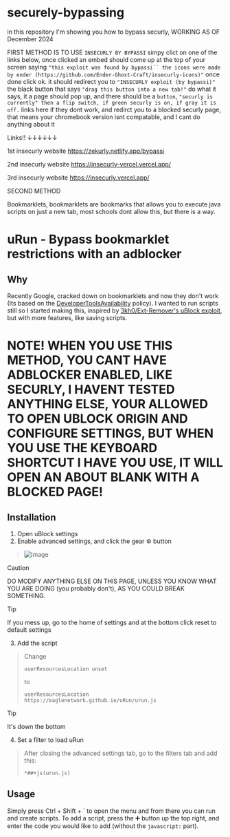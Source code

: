 # securely-bypassing
in this repository I'm showing you how to bypass securly, WORKING AS OF December 2024

FIRST METHOD IS TO USE `INSECURLY BY BYPASSI`
simpy clict on one of the links below, once clicked an embed should come up at the top of your screen saying `"this exploit was found by bypassi`` the icons were made by ender (https://github.com/Ender-Ghost-Craft/insecurly-icons)"` once done click ok. it should redirect you to `"INSECURLY exploit (by bypassi)"` the black button that says `"drag this button into a new tab!"` do what it says, it a page should pop up, and there should be a `button`, `"securly is currently" then a flip switch, if green securly is on, if gray it is off.`
links here if they dont work, and redirct you to a blocked securly page, that means your chromebook version isnt compatable, and I cant do anything about it

Links!!      ↓↓↓↓↓↓

1st insecurly website https://zekurly.netlify.app/bypassi

2nd insecurly website https://insecurly-vercel.vercel.app/

3rd insecurly website https://insecurly.vercel.app/

SECOND METHOD

Bookmarklets, bookmarklets are bookmarks that allows you to execute java scripts on just a new tab, most schools dont allow this, but there is a way.

# uRun - Bypass bookmarklet restrictions with an adblocker
## Why
Recently Google, cracked down on bookmarklets and now they don't work (Its based on the [DeveloperToolsAvailability](https://chromeenterprise.google/policies/?policy=DeveloperToolsAvailability) policy). I wanted to run scripts still so I started making this, inspired by [3kh0/Ext-Remover's uBlock exploit](https://github.com/3kh0/Ext-Remover?tab=readme-ov-file#ublock-run-run-code-on-pages), but with more features, like saving scripts.
# NOTE! WHEN YOU USE THIS METHOD, YOU CANT HAVE ADBLOCKER ENABLED, LIKE SECURLY, I HAVENT TESTED ANYTHING ELSE, YOUR ALLOWED TO OPEN UBLOCK ORIGIN AND CONFIGURE SETTINGS, BUT WHEN YOU USE THE KEYBOARD SHORTCUT I HAVE YOU USE, IT WILL OPEN AN ABOUT BLANK WITH A BLOCKED PAGE!
## Installation
1. Open uBlock settings
2. Enable advanced settings, and click the gear ⚙️ button
> ![image](https://github.com/Inglan2/uRun/assets/117789688/e7d21961-4d76-45a8-afe1-f97479763928)

> [!CAUTION]
> DO MODIFY ANYTHING ELSE ON THIS PAGE, UNLESS YOU KNOW WHAT YOU ARE DOING (you probably don't), AS YOU COULD BREAK SOMETHING.

> [!TIP]
> If you mess up, go to the home of settings and at the bottom click reset to default settings

3. Add the script
> Change
> ```
> userResourcesLocation unset
> ```
> to
> ```
> userResourcesLocation https://eaglenetwork.github.io/uRun/urun.js
> ```

> [!TIP]
> It's down the bottom
4. Set a filter to load uRun
> After closing the advanced settings tab, go to the filters tab and add this:
> ```
> *##+js(urun.js)
> ```

## Usage
Simply press Ctrl + Shift + \` to open the menu and from there you can run and create scripts. To add a script, press the ➕ button up the top right, and enter the code you would like to add (without the `javascript:` part).


